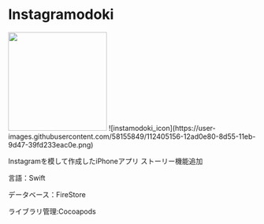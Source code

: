 # Instagramodoki
<img src="https://user-images.githubusercontent.com/58155849/112405156-12ad0e80-8d55-11eb-9d47-39fd233eac0e.png" width="200" height="auto">
![instamodoki_icon](https://user-images.githubusercontent.com/58155849/112405156-12ad0e80-8d55-11eb-9d47-39fd233eac0e.png)

Instagramを模して作成したiPhoneアプリ
ストーリー機能追加

言語：Swift

データベース：FireStore

ライブラリ管理:Cocoapods

